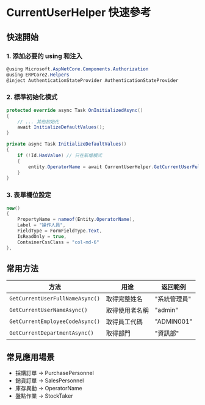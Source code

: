 # CurrentUserHelper 快速參考

## 快速開始

### 1. 添加必要的 using 和注入
```csharp
@using Microsoft.AspNetCore.Components.Authorization
@using ERPCore2.Helpers
@inject AuthenticationStateProvider AuthenticationStateProvider
```

### 2. 標準初始化模式
```csharp
protected override async Task OnInitializedAsync()
{
    // ... 其他初始化
    await InitializeDefaultValues();
}

private async Task InitializeDefaultValues()
{
    if (!Id.HasValue) // 只在新增模式
    {
        entity.OperatorName = await CurrentUserHelper.GetCurrentUserFullNameAsync(AuthenticationStateProvider);
    }
}
```

### 3. 表單欄位設定
```csharp
new()
{
    PropertyName = nameof(Entity.OperatorName),
    Label = "操作人員",
    FieldType = FormFieldType.Text,
    IsReadOnly = true,
    ContainerCssClass = "col-md-6"
},
```

## 常用方法

| 方法 | 用途 | 返回範例 |
|------|------|----------|
| `GetCurrentUserFullNameAsync()` | 取得完整姓名 | "系統管理員" |
| `GetCurrentUserNameAsync()` | 取得使用者名稱 | "admin" |
| `GetCurrentEmployeeCodeAsync()` | 取得員工代碼 | "ADMIN001" |
| `GetCurrentDepartmentAsync()` | 取得部門 | "資訊部" |

## 常見應用場景

- 採購訂單 → PurchasePersonnel
- 銷貨訂單 → SalesPersonnel  
- 庫存異動 → OperatorName
- 盤點作業 → StockTaker
